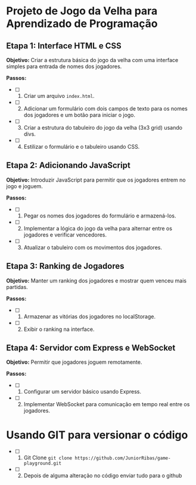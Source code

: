 # Projeto de Jogo da Velha para Aprendizado de Programação

## Etapa 1: Interface HTML e CSS

**Objetivo:** Criar a estrutura básica do jogo da velha com uma interface simples para entrada de nomes dos jogadores.

**Passos:**

- [ ] 1. Criar um arquivo `index.html`.
- [ ] 2. Adicionar um formulário com dois campos de texto para os nomes dos jogadores e um botão para iniciar o jogo.
- [ ] 3. Criar a estrutura do tabuleiro do jogo da velha (3x3 grid) usando divs.
- [ ] 4. Estilizar o formulário e o tabuleiro usando CSS.


## Etapa 2: Adicionando JavaScript

**Objetivo:** Introduzir JavaScript para permitir que os jogadores entrem no jogo e joguem.

**Passos:**

- [ ] 1. Pegar os nomes dos jogadores do formulário e armazená-los.
- [ ] 2. Implementar a lógica do jogo da velha para alternar entre os jogadores e verificar vencedores.
- [ ] 3. Atualizar o tabuleiro com os movimentos dos jogadores.


## Etapa 3: Ranking de Jogadores

**Objetivo:** Manter um ranking dos jogadores e mostrar quem venceu mais partidas.

**Passos:**

- [ ] 1. Armazenar as vitórias dos jogadores no localStorage.
- [ ] 2. Exibir o ranking na interface.

## Etapa 4: Servidor com Express e WebSocket

**Objetivo:** Permitir que jogadores joguem remotamente.

**Passos:**

- [ ] 1. Configurar um servidor básico usando Express.
- [ ] 2. Implementar WebSocket para comunicação em tempo real entre os jogadores.

# Usando GIT para versionar o código

- [ ] 1. Git Clone `git clone https://github.com/JuniorRibas/game-playground.git`
- [ ] 2. Depois de alguma alteração no código enviar tudo para o github